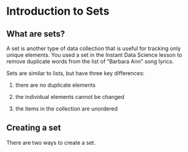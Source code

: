# Introduction to Sets

## What are sets?

A set is another type of data collection that is useful for tracking only unique elements. You used a set in the Instant Data Science lesson to remove duplicate words from the list of “Barbara Ann” song lyrics.

Sets are similar to lists, but have three key differences:

1) there are no duplicate elements

2) the individual elements cannot be changed

3) the items in the collection are unordered


## Creating a set

There are two ways to create a set.
